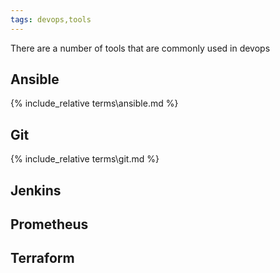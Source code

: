 ```yaml
---
tags: devops,tools
---
```

There are a number of tools that are commonly used in devops

## Ansible
{% include_relative terms\ansible.md %}

 ## Git
{% include_relative terms\git.md %}

 ## Jenkins

 ## Prometheus

 ## Terraform